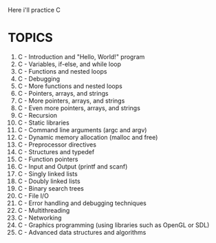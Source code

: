 Here i'll practice C 

TOPICS
=======
1. C - Introduction and "Hello, World!" program
2. C - Variables, if-else, and while loop
3. C - Functions and nested loops
4. C - Debugging
5. C - More functions and nested loops
6. C - Pointers, arrays, and strings
7. C - More pointers, arrays, and strings
8. C - Even more pointers, arrays, and strings
9. C - Recursion
10. C - Static libraries
11. C - Command line arguments (argc and argv)
12. C - Dynamic memory allocation (malloc and free)
13. C - Preprocessor directives
14. C - Structures and typedef
15. C - Function pointers
16. C - Input and Output (printf and scanf)
17. C - Singly linked lists
18. C - Doubly linked lists
19. C - Binary search trees
20. C - File I/O
21. C - Error handling and debugging techniques
22. C - Multithreading
23. C - Networking
24. C - Graphics programming (using libraries such as OpenGL or SDL)
25. C - Advanced data structures and algorithms
